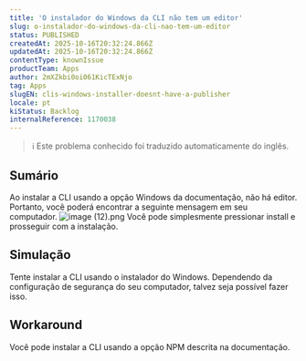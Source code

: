 ```yaml
---
title: 'O instalador do Windows da CLI não tem um editor'
slug: o-instalador-do-windows-da-cli-nao-tem-um-editor
status: PUBLISHED
createdAt: 2025-10-16T20:32:24.866Z
updatedAt: 2025-10-16T20:32:24.866Z
contentType: knownIssue
productTeam: Apps
author: 2mXZkbi0oi061KicTExNjo
tag: Apps
slugEN: clis-windows-installer-doesnt-have-a-publisher
locale: pt
kiStatus: Backlog
internalReference: 1170038
---
```


>ℹ️ Este problema conhecido foi traduzido automaticamente do inglês.

## Sumário


Ao instalar a CLI usando a opção Windows da documentação, não há editor. Portanto, você poderá encontrar a seguinte mensagem em seu computador.
 ![image (12).png](https://vtexhelp.zendesk.com/attachments/token/F02RItFccmznmy106xSt9kjkQ/?name=image+%2812%29.png&lotus_request=true)
Você pode simplesmente pressionar install e prosseguir com a instalação.
## Simulação


Tente instalar a CLI usando o instalador do Windows. Dependendo da configuração de segurança do seu computador, talvez seja possível fazer isso.


## Workaround


Você pode instalar a CLI usando a opção NPM descrita na documentação.



